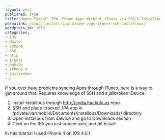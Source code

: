 ```yaml
---
layout: post
published: true
title: Howto Install IPA iPhone Apps Without iTunes via SSH & Installous
permalink: /howto-install-ipa-iphone-apps-itunes-ssh-installous/
wordpress_id: 1959
categories:
- iOS
- Howto
- iPhone
- SSH
- http
- iTunes
- mobile
- iPhone 4
- jailbroken
---
```

If you ever have problems syncing Apps through iTunes, here is a way to get around that. Requires knowledge of SSH and a jailbroken iDevice.

1) Install Installous through http://cydia.hackulo.us repo
2) SSH and place cracked .IPA app in /private/var/mobile/Documents/Installous/Downloads/ directory
3) Open Installous from iDevice and go to Downloads section
4) Click on the IPA you just copied over, and hit Install

In this tutorial I used iPhone 4 on iOS 4.0.1
